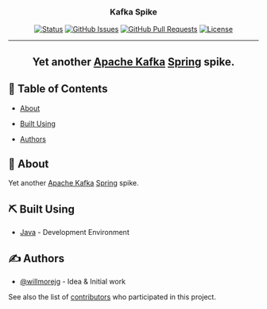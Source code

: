 <h3 align="center">Kafka Spike</h3>

<div align="center">

[![Status](https://img.shields.io/badge/status-active-success.svg)]()
[![GitHub Issues](https://img.shields.io/github/issues/willmorejg/jxosm.svg)](https://github.com/willmorejg/jxosm/issues)
[![GitHub Pull Requests](https://img.shields.io/github/issues-pr/willmorejg/jxosm.svg)](https://github.com/willmorejg/jxosm/pulls)
[![License](https://img.shields.io/badge/license-Apache--2.0-blue.svg)](/LICENSE)

</div>

---

## <center>Yet another [Apache Kafka](https://kafka.apache.org/) [Spring](https://spring.io/) spike.</center>

## 📝 Table of Contents

- [About](#about)
<!--
- [Getting Started](#getting_started)
- [Deployment](#deployment)
- [Usage](#usage)
-->
- [Built Using](#built_using)
<!--
- [TODO](../TODO.md)
- [Contributing](../CONTRIBUTING.md)
-->
- [Authors](#authors)
<!--
- [Acknowledgments](#acknowledgement)
-->
## 🧐 About <a name = "about"></a>

Yet another [Apache Kafka](https://kafka.apache.org/) [Spring](https://spring.io/) spike.

<!--
## 🏁 Getting Started <a name = "getting_started"></a>

These instructions will get you a copy of the project up and running on your local machine for development and testing purposes. See [deployment](#deployment) for notes on how to deploy the project on a live system.

### Prerequisites

What things you need to install the software and how to install them.

```
Give examples
```

### Installing

A step by step series of examples that tell you how to get a development env running.

Say what the step will be

```
Give the example
```

And repeat

```
until finished
```

End with an example of getting some data out of the system or using it for a little demo.

## 🔧 Running the tests <a name = "tests"></a>

Explain how to run the automated tests for this system.

### Break down into end to end tests

Explain what these tests test and why

```
Give an example
```

### And coding style tests

Explain what these tests test and why

```
Give an example
```

## 🎈 Usage <a name="usage"></a>

Add notes about how to use the system.

## 🚀 Deployment <a name = "deployment"></a>

Add additional notes about how to deploy this on a live system.
-->

## ⛏️ Built Using <a name = "built_using"></a>

- [Java](https://openjdk.org/) - Development Environment

## ✍️ Authors <a name = "authors"></a>

- [@willmorejg](https://github.com/willmorejg) - Idea & Initial work

See also the list of [contributors](https://github.com/willmorejg/jxosm/contributors) who participated in this project.
<!--
## 🎉 Acknowledgements <a name = "acknowledgement"></a>

- Hat tip to anyone whose code was used
- Inspiration
- References
-->
